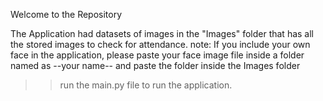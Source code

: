 Welcome to the Repository

The Application had datasets of images in the "Images" folder that has all the stored images to check for attendance.
note: If you include your own face in the application, please paste your face image file inside a folder named as --your name-- and paste the folder inside the Images folder

>> run the main.py file to run the application.